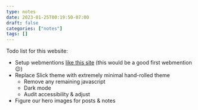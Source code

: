 ```yaml
---
type: notes
date: 2023-01-25T00:19:50-07:00
draft: false
categories: ["notes"]
tags: []
---
```


Todo list for this website:
* Setup webmentions [like this site](https://rowanmanning.com/posts/webmentions-for-your-static-site/) (this would be a good first webmention 😉)
* Replace Slick theme with extremely minimal hand-rolled theme
	* Remove any remaining javascript
	* Dark mode
	* Audit accessibility & adjust 
* Figure our hero images for posts & notes